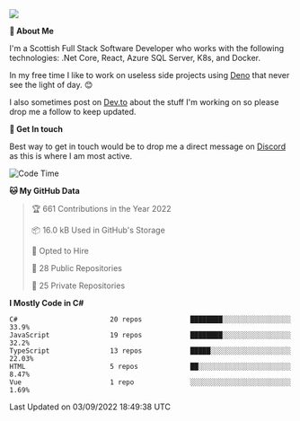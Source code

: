 <img src="https://github.com/jasonhughes94/jasonhughes94/blob/main/header.png?raw=true">

**:tangerine: About Me**

I'm a Scottish Full Stack Software Developer who works with the following technologies: .Net Core, React, Azure SQL Server, K8s, and Docker.

In my free time I like to work on useless side projects using [Deno](https://deno.land/) that never see the light of day. 😊

I also sometimes post on [Dev.to](https://dev.to/jasonhughes94) about the stuff I'm working on so please drop me a follow to keep updated.

**:speech_balloon: Get In touch**

Best way to get in touch would be to drop me a direct message on [Discord](https://discordapp.com/users/206498666976903169) as this is where I am most active.

<!--START_SECTION:waka-->
![Code Time](http://img.shields.io/badge/Code%20Time-1%2C015%20hrs%206%20mins-blue)

**🐱 My GitHub Data** 

> 🏆 661 Contributions in the Year 2022
 > 
> 📦 16.0 kB Used in GitHub's Storage 
 > 
> 💼 Opted to Hire
 > 
> 📜 28 Public Repositories 
 > 
> 🔑 25 Private Repositories  
 > 
**I Mostly Code in C#** 

```text
C#                       20 repos            ████████░░░░░░░░░░░░░░░░░   33.9% 
JavaScript               19 repos            ████████░░░░░░░░░░░░░░░░░   32.2% 
TypeScript               13 repos            █████░░░░░░░░░░░░░░░░░░░░   22.03% 
HTML                     5 repos             ██░░░░░░░░░░░░░░░░░░░░░░░   8.47% 
Vue                      1 repo              ░░░░░░░░░░░░░░░░░░░░░░░░░   1.69%

```



 Last Updated on 03/09/2022 18:49:38 UTC
<!--END_SECTION:waka-->
